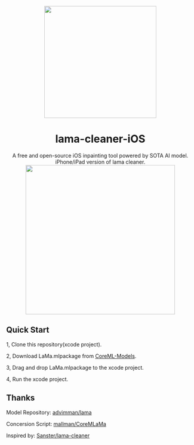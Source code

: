 <p align="center">
<img src=https://github.com/john-rocky/PersonSegmentationSampler/assets/23278992/8fed8e4c-ab95-4e2b-ac19-30cbe3069308 width=300>
</p>

# <div align="center">lama-cleaner-iOS</div>

<div align="center">A free and open-source iOS inpainting tool powered by SOTA AI model.</div>
<div align="center">iPhone/iPad version of lama cleaner.</div>

<div align="center">
<img src=https://github.com/john-rocky/PersonSegmentationSampler/assets/23278992/847f874b-7174-4317-8313-f82685bdd20c width=400>
</div>

## Quick Start

1, Clone this repository(xcode project).

2, Download LaMa.mlpackage from [CoreML-Models](https://github.com/john-rocky/CoreML-Models/tree/master?tab=readme-ov-file#lama).

3, Drag and drop LaMa.mlpackage to the xcode project.

4, Run the xcode project.


## Thanks
Model Repository:
[advimman/lama](https://github.com/advimman/lama)

Concersion Script:
[mallman/CoreMLaMa](https://github.com/mallman/CoreMLaMa)

Inspired by:
[Sanster/lama-cleaner](https://github.com/Sanster/lama-cleaner)

